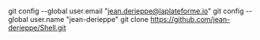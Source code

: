 #
git config --global user.email "jean.derieppe@laplateforme.io"
git config --global user.name "jean-derieppe"
git clone https://github.com/jean-derieppe/Shell.git
